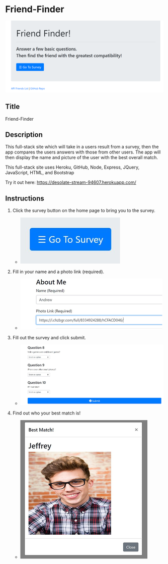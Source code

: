# Friend-Finder

![FriendFinder](images/friends.PNG)

## Title
Friend-Finder

## Description

This full-stack site which will take in a users result from a survey, then the app compares the users answers with those from other      users. The app will then display the name and picture of the user with the best overall match.

This full-stack site uses Heroku, GitHub, Node, Express, JQuery, JavaScript, HTML, and Bootstrap

Try it out here: https://desolate-stream-94607.herokuapp.com/

## Instructions

1. Click the survey button on the home page to bring you to the survey.
    - ![Survey_Button](images/1.png)

2. Fill in your name and a photo link (required).
    - ![About_Me](images/2.png)

3. Fill out the survey and click submit.
    - ![Submit_Button](images/3.png)

4. Find out who your best match is!
    - ![Match](images/4.png)
